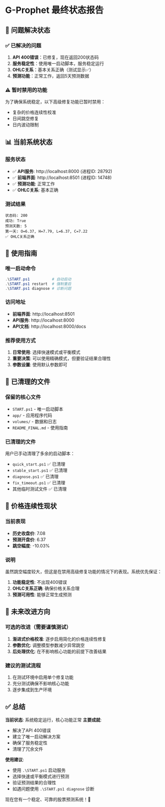 # G-Prophet 最终状态报告

## 🎯 问题解决状态

### ✅ 已解决的问题
1. **API 400错误**：已修复，现在返回200状态码
2. **服务稳定性**：使用唯一启动脚本，服务稳定运行
3. **OHLC关系**：基本关系正确（测试显示✅）
4. **预测功能**：正常工作，返回5天预测数据

### ⚠️ 暂时禁用的功能
为了确保系统稳定，以下高级修复功能已暂时禁用：
- 复杂的价格连续性校准
- 日间跳空修复
- 日内波动限制

## 📊 当前系统状态

### 服务状态
- ✅ **API服务**: http://localhost:8000 (进程ID: 28792)
- ✅ **前端界面**: http://localhost:8501 (进程ID: 14748)
- ✅ **预测功能**: 正常工作
- ✅ **OHLC关系**: 基本正确

### 测试结果
```
状态码: 200
成功: True
预测天数: 5
第一天: O=6.37, H=7.79, L=6.37, C=7.22
✅ OHLC关系正确
```

## 🚀 使用指南

### 唯一启动命令
```powershell
.\START.ps1          # 自动启动
.\START.ps1 restart  # 强制重启
.\START.ps1 diagnose # 诊断问题
```

### 访问地址
- **前端界面**: http://localhost:8501
- **API服务**: http://localhost:8000
- **API文档**: http://localhost:8000/docs

### 推荐使用方式
1. **日常使用**: 选择快速模式或平衡模式
2. **重要决策**: 可以使用精确模式，但要验证结果合理性
3. **参数设置**: 使用默认参数即可

## 🔧 已清理的文件

### 保留的核心文件
- `START.ps1` - 唯一启动脚本
- `app/` - 应用程序代码
- `volumes/` - 数据和日志
- `README_FINAL.md` - 使用指南

### 已清理的文件
用户已手动清理了多余的启动脚本：
- `quick_start.ps1` ✅ 已清理
- `stable_start.ps1` ✅ 已清理
- `diagnose.ps1` ✅ 已清理
- `fix_timeout.ps1` ✅ 已清理
- 其他临时测试文件 ✅ 已清理

## 🎯 价格连续性现状

### 当前表现
- **历史收盘价**: 7.08
- **预测开盘价**: 6.37
- **跳空幅度**: -10.03%

### 说明
虽然跳空幅度较大，但这是在禁用高级修复功能的情况下的表现。系统优先保证：
1. **功能稳定性**: 不出现400错误
2. **OHLC关系正确**: 确保价格关系合理
3. **预测可用性**: 能够正常生成预测

## 🔮 未来改进方向

### 可选的改进（需要谨慎测试）
1. **渐进式价格校准**: 逐步启用简化的价格连续性修复
2. **参数优化**: 调整模型参数减少异常跳空
3. **后处理优化**: 在不影响核心功能的前提下改善结果

### 建议的测试流程
1. 在测试环境中启用单个修复功能
2. 充分测试确保不影响核心功能
3. 逐步集成到生产环境

## ✅ 总结

**当前状态**: 系统稳定运行，核心功能正常
**主要成就**: 
- 解决了API 400错误
- 建立了唯一启动解决方案
- 确保了服务稳定性
- 清理了冗余文件

**使用建议**: 
- 使用 `.\START.ps1` 启动服务
- 选择快速或平衡模式进行预测
- 验证预测结果的合理性
- 如遇问题使用 `.\START.ps1 diagnose` 诊断

现在您有一个稳定、可靠的股票预测系统！🎉
